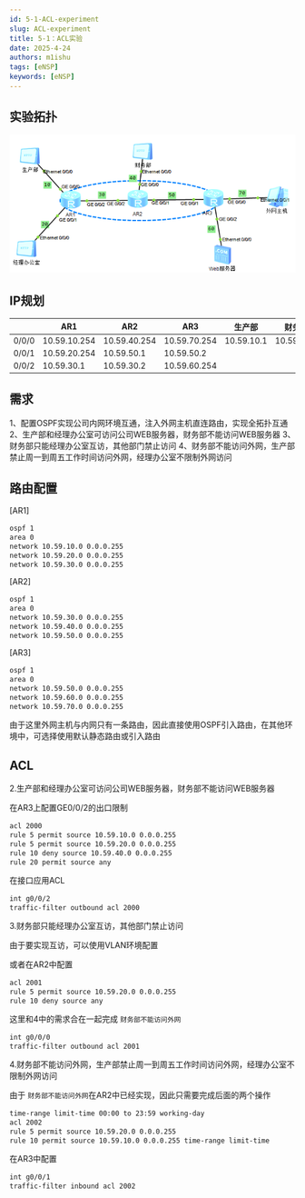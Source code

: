 ```yaml
---
id: 5-1-ACL-experiment
slug: ACL-experiment
title: 5-1：ACL实验
date: 2025-4-24
authors: m1ishu
tags: [eNSP]
keywords: [eNSP]
---
```

## 实验拓扑

![1745457178027](image/5-1ACL学生实验/1745457178027.png)

## IP规划

|       | AR1          | AR2          | AR3          | 生产部     | 财务部     | 经理办公室 | Web服务器  | 外网主机   |
| ----- | ------------ | ------------ | ------------ | ---------- | ---------- | ---------- | ---------- | ---------- |
| 0/0/0 | 10.59.10.254 | 10.59.40.254 | 10.59.70.254 | 10.59.10.1 | 10.59.40.1 | 10.59.20.1 | 10.59.60.1 | 10.59.70.1 |
| 0/0/1 | 10.59.20.254 | 10.59.50.1   | 10.59.50.2   |            |            |            |            |            |
| 0/0/2 | 10.59.30.1   | 10.59.30.2   | 10.59.60.254 |            |            |            |            |            |

## 需求

1、配置OSPF实现公司内网环境互通，注入外网主机直连路由，实现全拓扑互通
2、生产部和经理办公室可访问公司WEB服务器，财务部不能访问WEB服务器
3、财务部只能经理办公室互访，其他部门禁止访问
4、财务部不能访问外网，生产部禁止周一到周五工作时间访问外网，经理办公室不限制外网访问

## 路由配置

[AR1]

```
ospf 1
area 0
network 10.59.10.0 0.0.0.255
network 10.59.20.0 0.0.0.255
network 10.59.30.0 0.0.0.255
```

[AR2]

```
ospf 1
area 0
network 10.59.30.0 0.0.0.255
network 10.59.40.0 0.0.0.255
network 10.59.50.0 0.0.0.255
```

[AR3]

```
ospf 1
area 0
network 10.59.50.0 0.0.0.255
network 10.59.60.0 0.0.0.255
network 10.59.70.0 0.0.0.255
```

由于这里外网主机与内网只有一条路由，因此直接使用OSPF引入路由，在其他环境中，可选择使用默认静态路由或引入路由

## ACL

2.生产部和经理办公室可访问公司WEB服务器，财务部不能访问WEB服务器

在AR3上配置GE0/0/2的出口限制

```
acl 2000
rule 5 permit source 10.59.10.0 0.0.0.255
rule 5 permit source 10.59.20.0 0.0.0.255
rule 10 deny source 10.59.40.0 0.0.0.255
rule 20 permit source any
```

在接口应用ACL

```
int g0/0/2
traffic-filter outbound acl 2000
```

3.财务部只能经理办公室互访，其他部门禁止访问

由于要实现互访，可以使用VLAN环境配置

或者在AR2中配置

```
acl 2001
rule 5 permit source 10.59.20.0 0.0.0.255
rule 10 deny source any
```

这里和4中的需求合在一起完成 `财务部不能访问外网`

```
int g0/0/0
traffic-filter outbound acl 2001
```

4.财务部不能访问外网，生产部禁止周一到周五工作时间访问外网，经理办公室不限制外网访问

由于 `财务部不能访问外网`在AR2中已经实现，因此只需要完成后面的两个操作

```
time-range limit-time 00:00 to 23:59 working-day
acl 2002
rule 5 permit source 10.59.20.0 0.0.0.255
rule 10 permit source 10.59.10.0 0.0.0.255 time-range limit-time
```

在AR3中配置

```
int g0/0/1
traffic-filter inbound acl 2002
```
